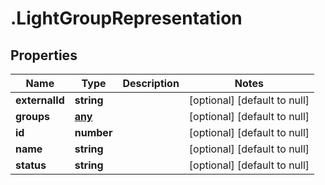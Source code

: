 # .LightGroupRepresentation

## Properties
Name | Type | Description | Notes
------------ | ------------- | ------------- | -------------
**externalId** | **string** |  | [optional] [default to null]
**groups** | [**any**](LightGroupRepresentation.md) |  | [optional] [default to null]
**id** | **number** |  | [optional] [default to null]
**name** | **string** |  | [optional] [default to null]
**status** | **string** |  | [optional] [default to null]


